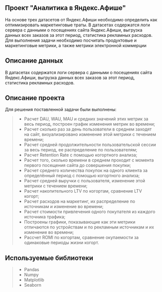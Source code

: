 ## Проект "Аналитика в Яндекс.Афише"
На основе трех датасетов от Яндекс.Афиши необходимо определить как оптимизировать маркетинговые траты. В датасетах содержатся логи сервера с данными о посещениях сайта Яндекс.Афиши, выгрузка данных всех заказов за этот период, статистика рекламных расходов. Для выполнения задачи необходимо посчитать продуктовые и маркетинговые метрики, а также метрики электронной коммерции

## Описание данных
В датасетах содержатся логи сервера с данными о посещениях сайта Яндекс.Афиши, выгрузка данных всех заказов за этот период, статистика рекламных расходов.

## Описание проекта
Для решения поставленной задачи были выполнены:
>- Расчет DAU, WAU, MAU и средних значений этих метрик за весь период, построен график изменения метрик во времени;
>- Расчет сколько раз за день пользователи в среднем заходят на сайт, визуализировано изменение этой метрики с течением времени;
>- Расчет средней продолжительности пользовательской сессии за весь период, ее распределение по пользователям;
>- Расчет Retention Rate с помощью когортного анализа;
>- Расчет того, сколько времени в среднем проходит с момента первого посещения сайта до совершения покупки;
>- Расчет среднего количества покупок на одного клиента за определённый период с помощью когортного анализа;
>- Расчет средней выручки с пользователя, изменение этой метрики с течением времени;
>- Расчет накопительного LTV по когортам, сравнение LTV когорт;
>- Расчет расходов на маркетинг, их распределение по источникам и изменение во времени;
>- Расчет стоимости привлечения одного покупателя из каждого источника трафика;
>- Построены графики, показывающие как эти метрики отличаются по устройствам и по рекламным источникам и их изменение во времени;
>- Рассчет ROMI по когортам, сравнение окупаемости за одинаковые периоды жизни когорт.

## Используемые библиотеки
>- Pandas
>- Numpy
>- Matplotlib
>- Seaborn
